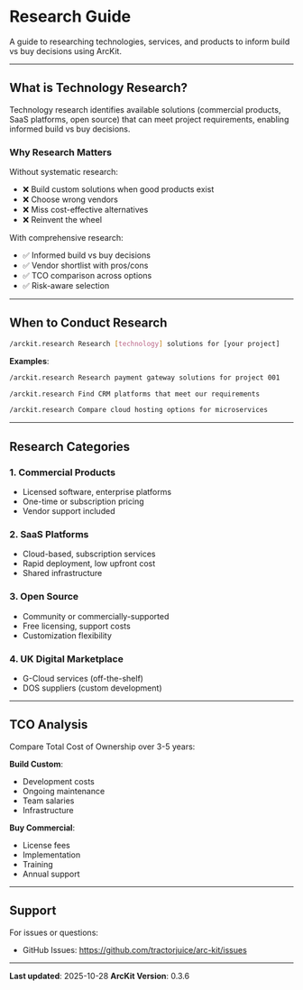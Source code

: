 # Research Guide

A guide to researching technologies, services, and products to inform build vs buy decisions using ArcKit.

---

## What is Technology Research?

Technology research identifies available solutions (commercial products, SaaS platforms, open source) that can meet project requirements, enabling informed build vs buy decisions.

### Why Research Matters

Without systematic research:
- ❌ Build custom solutions when good products exist
- ❌ Choose wrong vendors
- ❌ Miss cost-effective alternatives
- ❌ Reinvent the wheel

With comprehensive research:
- ✅ Informed build vs buy decisions
- ✅ Vendor shortlist with pros/cons
- ✅ TCO comparison across options
- ✅ Risk-aware selection

---

## When to Conduct Research

```bash
/arckit.research Research [technology] solutions for [your project]
```

**Examples**:
```bash
/arckit.research Research payment gateway solutions for project 001

/arckit.research Find CRM platforms that meet our requirements

/arckit.research Compare cloud hosting options for microservices
```

---

## Research Categories

### 1. Commercial Products
- Licensed software, enterprise platforms
- One-time or subscription pricing
- Vendor support included

### 2. SaaS Platforms
- Cloud-based, subscription services
- Rapid deployment, low upfront cost
- Shared infrastructure

### 3. Open Source
- Community or commercially-supported
- Free licensing, support costs
- Customization flexibility

### 4. UK Digital Marketplace
- G-Cloud services (off-the-shelf)
- DOS suppliers (custom development)

---

## TCO Analysis

Compare Total Cost of Ownership over 3-5 years:

**Build Custom**:
- Development costs
- Ongoing maintenance
- Team salaries
- Infrastructure

**Buy Commercial**:
- License fees
- Implementation
- Training
- Annual support

---

## Support

For issues or questions:
- GitHub Issues: https://github.com/tractorjuice/arc-kit/issues

---

**Last updated**: 2025-10-28
**ArcKit Version**: 0.3.6
